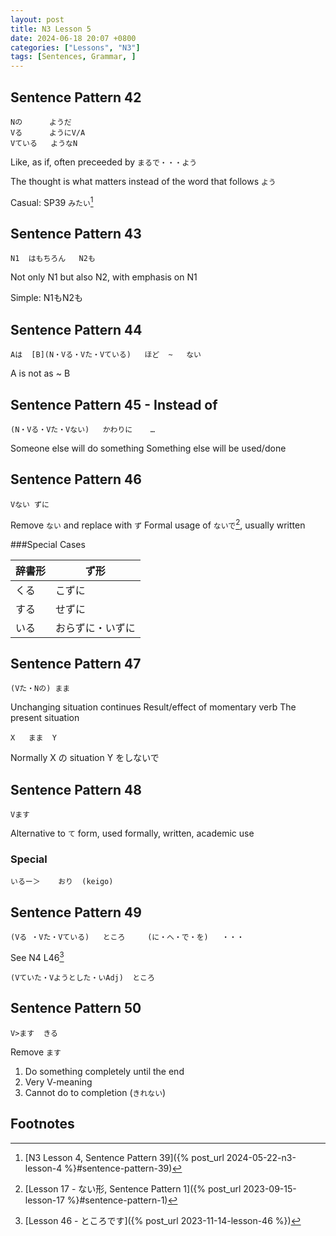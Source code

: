 ```yaml
---
layout: post
title: N3 Lesson 5
date: 2024-06-18 20:07 +0800
categories: ["Lessons", "N3"]
tags: [Sentences, Grammar, ]
---
```


## Sentence Pattern 42
```
Nの      ようだ
Vる      ようにV/A
Vている   ようなN
```
Like, as if, often preceeded by `まるで・・・よう`

The thought is what matters instead of the word that follows `よう`

Casual: SP39 `みたい`[^fn1]
	
## Sentence Pattern 43
```
N1	はもちろん	N2も
```
Not only N1 but also N2, with emphasis on N1

Simple: N1もN2も

## Sentence Pattern 44
```
Aは	[B](N・Vる・Vた・Vている)	ほど	~	ない
```
A is not as ~ B

## Sentence Pattern 45 - Instead of
```
(N・Vる・Vた・Vない)	かわりに	…
```
Someone else will do something
Something else will be used/done

## Sentence Pattern 46
```
Vない	ずに
```
Remove `ない` and replace with `ず`
Formal usage of `ないで`[^fn2], usually written 

###Special Cases

| 辞書形 | ず形 |
|---|---|
| くる | こずに |
| する | せずに |
| いる | おらずに・いずに |

## Sentence Pattern 47
```
(Vた・Nの)	まま
```
Unchanging situation continues
Result/effect of momentary verb
The present situation

```
X	まま	Y
```
Normally X の situation Y をしないで

## Sentence Pattern 48
```
Vます
```
Alternative to `て` form, used formally, written, academic use

### Special
```
いるー＞	おり	(keigo)
```

## Sentence Pattern 49
```
(Vる	・Vた・Vている)	ところ		(に・へ・で・を)	・・・
```
See N4 L46[^fn3]

```
(Vていた・Vようとした・いAdj)	ところ
```

	
## Sentence Pattern 50
```
V>ます  きる
```
Remove `ます`
1. Do something completely until the end
2. Very V-meaning
3. Cannot do to completion (`きれない`)

## Footnotes
[^fn1]: [N3 Lesson 4, Sentence Pattern 39]({% post_url 2024-05-22-n3-lesson-4 %}#sentence-pattern-39)
[^fn2]: [Lesson 17 - ない形, Sentence Pattern 1]({% post_url 2023-09-15-lesson-17 %}#sentence-pattern-1)
[^fn3]: [Lesson 46 - ところです]({% post_url 2023-11-14-lesson-46 %})
